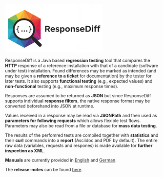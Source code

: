 <img src="doc/img/responsediff-logo_640x320.png" alt="ResponseDiff" width="320px"/>

ResponseDiff is a Java based **regression testing** tool that compares the **HTTP** response of a reference installation with that of a candidate (software under test) installation.
Found differences may be marked as intended (and may be given a **reference to a ticket** for documentation) by the tester for later tests.
It also supports **functional testing** (e.g., expected values) and **non-functional** testing (e.g., maximum response times).

Responses are assumed to be returned as **JSON** but since ResponseDiff supports individual **response filters**, the native response format may be converted beforehand into JSON at runtime.

Values received in a response may be read via **JSONPath** and then used as **parameters for following requests** which allows flexible test flows. Parameters may also be read from a file or database for **mass data testing**.

The results of the perfomred tests are compiled together with **statistics** and their **curl** commands into a **report** (Asciidoc and PDF by default). 
The entire raw data (variables, requests and respones) is made available for **further inspection as XML**.

**Manuals** are currently provided in [English](doc/manual_en.adoc) and [German](doc/manual_de.adoc).

The **release-notes** can be found [here](doc/release-notes.adoc).
